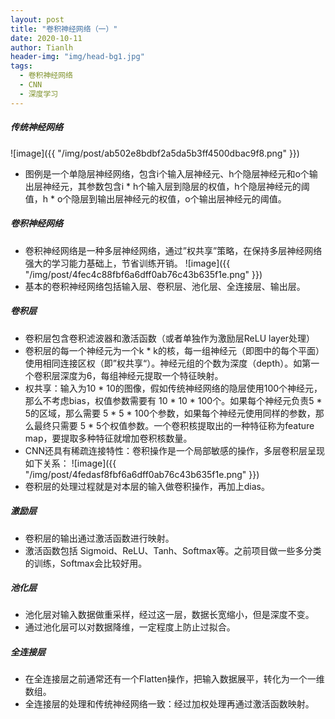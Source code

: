 ```yaml
---
layout: post
title: "卷积神经网络（一）"
date: 2020-10-11
author: Tianlh
header-img: "img/head-bg1.jpg"
tags:
  - 卷积神经网络
  - CNN
  - 深度学习
---
```


##### **传统神经网络**
![image]({{ "/img/post/ab502e8bdbf2a5da5b3ff4500dbac9f8.png" }})
- 图例是一个单隐层神经网络，包含i个输入层神经元、h个隐层神经元和o个输出层神经元，其参数包含i * h个输入层到隐层的权值，h个隐层神经元的阈值，h * o个隐层到输出层神经元的权值，o个输出层神经元的阈值。

##### **卷积神经网络**
- 卷积神经网络是一种多层神经网络，通过”权共享”策略，在保持多层神经网络强大的学习能力基础上，节省训练开销。
![image]({{ "/img/post/4fec4c88fbf6a6dff0ab76c43b635f1e.png" }})
- 基本的卷积神经网络包括输入层、卷积层、池化层、全连接层、输出层。

##### **卷积层**
- 卷积层包含卷积滤波器和激活函数（或者单独作为激励层ReLU layer处理）
- 卷积层的每一个神经元为一个k * k的核，每一组神经元（即图中的每个平面）使用相同连接区权（即”权共享“）。神经元组的个数为深度（depth）。如第一个卷积层深度为6，每组神经元提取一个特征映射。
- 权共享：输入为10 * 10的图像，假如传统神经网络的隐层使用100个神经元，那么不考虑bias，权值参数需要有 10 * 10 * 100个。如果每个神经元负责5 * 5的区域，那么需要 5 * 5 * 100个参数，如果每个神经元使用同样的参数，那么最终只需要 5 * 5个权值参数。一个卷积核提取出的一种特征称为feature map，要提取多种特征就增加卷积核数量。
- CNN还具有稀疏连接特性：卷积操作是一个局部敏感的操作，多层卷积层呈现如下关系：
![image]({{ "/img/post/4fedasf8fbf6a6dff0ab76c43b635f1e.png" }})
- 卷积层的处理过程就是对本层的输入做卷积操作，再加上dias。

##### **激励层**
- 卷积层的输出通过激活函数进行映射。
- 激活函数包括 Sigmoid、ReLU、Tanh、Softmax等。之前项目做一些多分类的训练，Softmax会比较好用。

##### **池化层**
- 池化层对输入数据做重采样，经过这一层，数据长宽缩小，但是深度不变。
- 通过池化层可以对数据降维，一定程度上防止过拟合。

##### **全连接层**
- 在全连接层之前通常还有一个Flatten操作，把输入数据展平，转化为一个一维数组。
-  全连接层的处理和传统神经网络一致：经过加权处理再通过激活函数映射。


